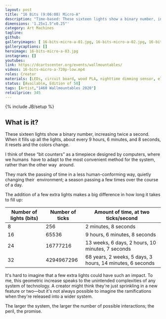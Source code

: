 ```yaml
---
layout: post
title: "16 Bits (9:06:08) Micro-A"
description: "Time-based: These sixteen lights show a binary number, increasing twice a second. When it fills up all the lights, about every 9 hours, 6 minutes, and 8 seconds, it resets and the colors change. "
dimensions: '1.25x1.5"x0.25"'
category: Art Machines
tagline:
github:
galleryimages: [ 16-bits-micro-a-01.jpg, 16-bits-micro-a-02.jpg, 16-bits-micro-a-03.jpg]
gallerycaptions: []
heroimage: 16-bits-micro-a-03.jpg
instagrams: []
youtubes:
link: https://dcartscenter.org/events/wallmountables/
videos: 16-bits-micro-a-720p-low.mp4
roles: Creator
materials: [LEDs, circuit board, wood PLA, nighttime dimming sensor, electronic components]
status: [Available, Edition of 50]
tags: [Artist,"1460 Wallmountables 2020"]
retailprice: 345
---
```

{% include JB/setup %}

## What is it?

These sixteen lights show a binary number, increasing twice a second. When it fills up all the lights, about every 9 hours, 6 minutes, and 8 seconds, it resets and the colors change.

I‌ ‌think‌ ‌of‌ ‌these‌ ‌“bit‌ ‌counters”‌ ‌as‌ ‌a‌ ‌timepiece‌ ‌designed‌ ‌by‌ ‌computers,‌ ‌where‌ ‌we‌ ‌humans‌ ‌
have‌ ‌to‌ ‌adapt‌ ‌to‌ ‌the‌ ‌most‌ ‌convenient‌ ‌method‌ ‌for‌ ‌the‌ ‌system,‌ ‌rather‌ ‌than‌ ‌the‌ ‌other‌ ‌way‌ ‌
around.‌ ‌ ‌

They‌ ‌mark‌ ‌the‌ ‌passing‌ ‌of‌ ‌time‌ ‌in‌ ‌a‌ ‌less‌ ‌human-conforming‌ ‌way,‌ ‌quietly‌ ‌changing‌ ‌their‌ ‌
environment;‌ ‌a‌ ‌season‌ ‌passing‌ ‌a‌ ‌few‌ ‌times‌ ‌over‌ ‌the‌ ‌course‌ ‌of‌ ‌a‌ ‌day.‌ ‌

The‌ ‌addition‌ ‌of‌ ‌a‌ ‌few‌ ‌extra‌ ‌lights‌ ‌makes‌ ‌a‌ ‌big‌ ‌difference‌ ‌in‌ ‌how‌ ‌long‌ ‌it‌ ‌takes‌ ‌to‌ ‌fill‌ ‌up:‌ ‌

| Number of lights (bits) | Number of ticks | Amount of time, at two ticks/second                        |
|-------------------------|-----------------|------------------------------------------------------------|
| 8                       | 256             | 2 minutes, 8 seconds                                       |
| 16                      | 65536           | 9 hours, 6 minutes, 8 seconds                              |
| 24                      | 16777216        | 13 weeks, 6 days, 2 hours, 10 minutes, 7 seconds           |
| 32                      | 4294967296      | 68 years, 2 weeks, 5 days, 3 hours, 14 minutes, 6 seconds  |


It's hard to imagine that a few extra lights could have such an impact. To me, this geometric increase speaks to the unintended complexities of any system of technology. A creator might think they're just sprinkling in a new feature or two—but it's not always possible to imagine the ramifications when they're released into a wider system. 

The larger the system, the larger the number of possible interactions; the peril, the promise.

